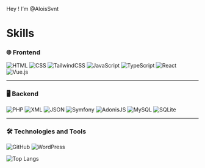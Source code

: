Hey ! I’m @AloisSvnt

<!---
As a young, dynamic full-stack web developer in constant evolution, I transform complex ideas into elegant digital solutions. Passionate about the intersection of Frontend and Backend, I design fluid user experiences and robust system architectures that push the boundaries of technology.
--->

# Skills

### 🌐 Frontend
![HTML](https://img.shields.io/badge/HTML-E34F26?logo=html5&logoColor=white&style=for-the-badge)
![CSS](https://img.shields.io/badge/CSS-1572B6?logo=css3&logoColor=white&style=for-the-badge)
![TailwindCSS](https://img.shields.io/badge/TailwindCSS-06B6D4?logo=tailwindcss&logoColor=white&style=for-the-badge)
![JavaScript](https://img.shields.io/badge/JavaScript-F7DF1E?logo=javascript&logoColor=black&style=for-the-badge)
![TypeScript](https://img.shields.io/badge/TypeScript-007ACC?logo=typescript&logoColor=white&style=for-the-badge)
![React](https://img.shields.io/badge/React-20232A?logo=react&logoColor=white&style=for-the-badge)
![Vue.js](https://img.shields.io/badge/Vue.js-42b883?logo=vue.js&logoColor=white&style=for-the-badge)

---

### 🖥️ Backend
![PHP](https://img.shields.io/badge/PHP-787CB5?logo=php&logoColor=white&style=for-the-badge)
![XML](https://img.shields.io/badge/XML-FF8C00?logo=xml&logoColor=white&style=for-the-badge)
![JSON](https://img.shields.io/badge/JSON-000000?logo=json&logoColor=white&style=for-the-badge)
![Symfony](https://img.shields.io/badge/Symfony-1F2937?logo=symfony&logoColor=white&style=for-the-badge)
![AdonisJS](https://img.shields.io/badge/AdonisJS-121113?logo=adonisjs&logoColor=white&style=for-the-badge)
![MySQL](https://img.shields.io/badge/MySQL-4479A1?logo=mysql&logoColor=white&style=for-the-badge)
![SQLite](https://img.shields.io/badge/SQLite-003B57?logo=sqlite&logoColor=white&style=for-the-badge)

---

### 🛠️ Technologies and Tools
![GitHub](https://img.shields.io/badge/GitHub-151B23?logo=github&logoColor=white&style=for-the-badge)
![WordPress](https://img.shields.io/badge/WordPress-21759B?logo=wordpress&logoColor=white&style=for-the-badge)


![Top Langs](https://github-readme-stats.vercel.app/api/top-langs/?username=AloisSvnt&layout=compact&theme=transparent)

<!---
AloisSvnt/AloisSvnt is a ✨ special ✨ repository because its `README.md` (this file) appears on your GitHub profile.
You can click the Preview link to take a look at your changes.
--->
